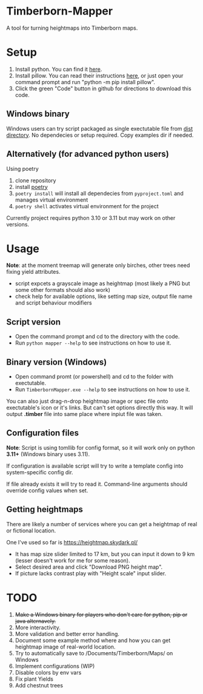 # Timberborn-Mapper
A tool for turning heightmaps into Timberborn maps.

# Setup
1. Install python. You can find it [here](https://www.python.org/downloads/).
2. Install pillow. You can read their instructions [here](https://pillow.readthedocs.io/en/stable/installation.html), or just open your command prompt and run "python -m pip install pillow".
3. Click the green "Code" button in github for directions to download this code.

## Windows binary
Windows users can try script packaged as single exectutable file from [dist directory](dist/).
No dependecies or setup required.
Copy examples dir if needed.

## Alternatively (for advanced python users)
Using poetry

1. clone repository
2. install [poetry](https://python-poetry.org/docs/)
3. `poetry install` will install all dependecies from `pyproject.toml` and manages virtual environment
4. `poetry shell` activates virtual environment for the project

Currently project requires python 3.10 or 3.11 but may work on other versions.

# Usage

**Note**: at the moment treemap will generate only birches, other trees need fixing yield attributes.

- script expcets a grayscale image as heightmap (most likely a PNG but some other formats should also work)
- check help for available options, like setting map size, output file name and script behaviour modifiers

## Script version
- Open the command prompt and cd to the directory with the code.
- Run `python mapper --help` to see instructions on how to use it.

## Binary version (Windows)
- Open command promt (or powershell) and cd to the folder with exectutable.
- Run `TimberbornMapper.exe --help` to see instructions on how to use it.

You can also just drag-n-drop heightmap image or spec file onto exectutable's icon or it's links. But can't set options directly this way.
It will output **.timber** file into same place where inpiut file was taken.

## Configuration files

**Note**: Script is using tomllib for config format, so it will work only on python **3.11+** (Windows binary uses 3.11).

If configuration is available script will try to write a template config into system-specific config dir.

If file already exists it will try to read it. Command-line arguments should override config values when set.


## Getting heightmaps

There are likely a number of services where you can get a heightmap of real or fictional location.

One I've used so far is https://heightmap.skydark.pl/
- It has map size slider limited to 17 km, but you can input it down to 9 km (lesser doesn't work for me for some reason).
- Select desired area and click "Download PNG height map".
- If picture lacks contrast play with "Height scale" input slider.

# TODO

1. ~~Make a Windows binary for players who don't care for python, pip or java alternavely.~~
2. More interactivity.
3. More validation and better error handling.
4. Document some example method where and how you can get heightmap image of real-world location.
5. Try to automatically save to <User>/Documents/Timberborn/Maps/ on Windows
6. Implement configurations (WIP)
7. Disable colors by env vars
8. Fix plant Yields
9. Add chestnut trees
